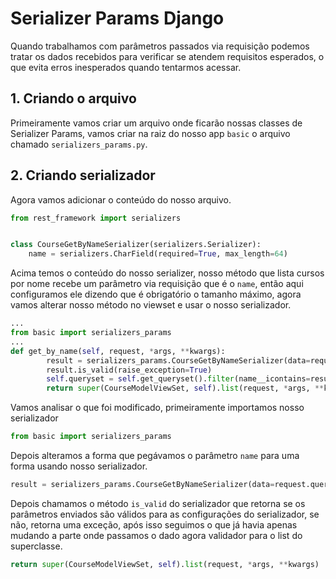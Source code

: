 # Serializer Params Django

Quando trabalhamos com parâmetros passados via requisição podemos tratar os dados recebidos para verificar se atendem requisitos esperados, o que evita erros inesperados quando tentarmos acessar.

## 1. Criando o arquivo

Primeiramente vamos criar um arquivo onde ficarão nossas classes de Serializer Params, vamos criar na raiz do nosso app `basic` o arquivo chamado `serializers_params.py`.

## 2. Criando serializador

Agora vamos adicionar o conteúdo do nosso arquivo.

```py
from rest_framework import serializers


class CourseGetByNameSerializer(serializers.Serializer):
    name = serializers.CharField(required=True, max_length=64)
```
Acima temos o conteúdo do nosso serializer, nosso método que lista cursos por nome recebe um parâmetro via requisição que é o `name`, então aqui configuramos ele dizendo que é obrigatório o tamanho máximo, agora vamos alterar nosso método no viewset e usar o nosso serializador.

```py
...
from basic import serializers_params
...
def get_by_name(self, request, *args, **kwargs):
        result = serializers_params.CourseGetByNameSerializer(data=request.query_params, context={'request': request})
        result.is_valid(raise_exception=True)
        self.queryset = self.get_queryset().filter(name__icontains=result.validated_data.get('name'))
        return super(CourseModelViewSet, self).list(request, *args, **kwargs) 
```
Vamos analisar o que foi modificado, primeiramente importamos nosso serializador

```py
from basic import serializers_params
```
Depois alteramos a forma que pegávamos o parâmetro `name` para uma forma usando nosso serializador.

```py
result = serializers_params.CourseGetByNameSerializer(data=request.query_params, context={'request': request})
```
Depois chamamos o método `is_valid` do serializador que retorna se os parâmetros enviados são válidos para as configurações do serializador, se não, retorna uma exceção, após isso seguimos o que já havia apenas mudando a parte onde passamos o dado agora validador para o list do superclasse.

```py
return super(CourseModelViewSet, self).list(request, *args, **kwargs) 
```